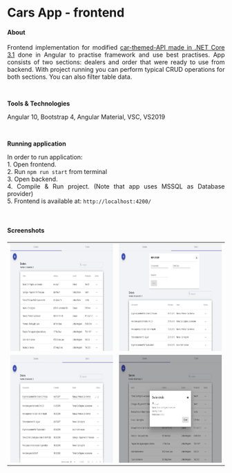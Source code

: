 <h1>Cars App - frontend</h1>

<h4>About</h4>

<p align="justify">Frontend implementation for modified <a href="https://github.com/trolit/car-themed-API">car-themed-API made in .NET Core 3.1</a> done in Angular to practise framework and use best practises. App consists of two sections: dealers and order that were ready to use from backend. With project running you can perform typical CRUD operations for both sections. You can also filter table data.</p>

<br/>

<strong>Tools & Technologies</strong>

<p align="justify">Angular 10, Bootstrap 4, Angular Material, VSC, VS2019 </p>

<br/>

<strong>Running application</strong>

<p align="justify">In order to run application:<br>
  1. Open frontend. <br>
  2. Run <code>npm run start</code> from terminal <br>
  3. Open backend. <br>
  4. Compile & Run project. (Note that app uses MSSQL as Database provider) <br>
  5. Frontend is available at: <code>http://localhost:4200/</code>
</p>

<br/>

<h4>Screenshots</h4>

| | |
| :---: | :---: |
| <img src="https://github.com/Dorota1997/cars-api-angular/blob/images/images/cars1.PNG" alt="#toadd" width="630" height="250"/> | <img src="https://github.com/Dorota1997/cars-api-angular/blob/images/images/cars2.PNG" alt="#toadd" width="630" height="250"/> |
| <img src="https://github.com/Dorota1997/cars-api-angular/blob/images/images/cars3.PNG" alt="#toadd" width="630" height="250"/> | <img src="https://github.com/Dorota1997/cars-api-angular/blob/images/images/cars4.PNG" alt="#toadd" width="630" height="250"/> |
